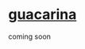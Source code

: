 # [guacarina](guacarina.com)

coming soon

<!-- TODO -->
<!-- click on individual svgs, navigate between -->
<!-- clean up header -->
<!-- homepage -->
<!-- about page -->
<!-- tuner -->
<!-- better font -->
